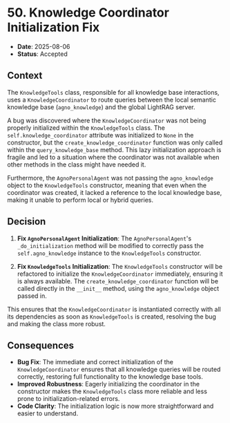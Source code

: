 # 50. Knowledge Coordinator Initialization Fix

- **Date**: 2025-08-06
- **Status**: Accepted

## Context

The `KnowledgeTools` class, responsible for all knowledge base interactions, uses a `KnowledgeCoordinator` to route queries between the local semantic knowledge base (`agno_knowledge`) and the global LightRAG server.

A bug was discovered where the `KnowledgeCoordinator` was not being properly initialized within the `KnowledgeTools` class. The `self.knowledge_coordinator` attribute was initialized to `None` in the constructor, but the `create_knowledge_coordinator` function was only called within the `query_knowledge_base` method. This lazy initialization approach is fragile and led to a situation where the coordinator was not available when other methods in the class might have needed it.

Furthermore, the `AgnoPersonalAgent` was not passing the `agno_knowledge` object to the `KnowledgeTools` constructor, meaning that even when the coordinator was created, it lacked a reference to the local knowledge base, making it unable to perform local or hybrid queries.

## Decision

1.  **Fix `AgnoPersonalAgent` Initialization**: The `AgnoPersonalAgent`'s `_do_initialization` method will be modified to correctly pass the `self.agno_knowledge` instance to the `KnowledgeTools` constructor.

2.  **Fix `KnowledgeTools` Initialization**: The `KnowledgeTools` constructor will be refactored to initialize the `KnowledgeCoordinator` immediately, ensuring it is always available. The `create_knowledge_coordinator` function will be called directly in the `__init__` method, using the `agno_knowledge` object passed in.

This ensures that the `KnowledgeCoordinator` is instantiated correctly with all its dependencies as soon as `KnowledgeTools` is created, resolving the bug and making the class more robust.

## Consequences

- **Bug Fix**: The immediate and correct initialization of the `KnowledgeCoordinator` ensures that all knowledge queries will be routed correctly, restoring full functionality to the knowledge base tools.
- **Improved Robustness**: Eagerly initializing the coordinator in the constructor makes the `KnowledgeTools` class more reliable and less prone to initialization-related errors.
- **Code Clarity**: The initialization logic is now more straightforward and easier to understand.
